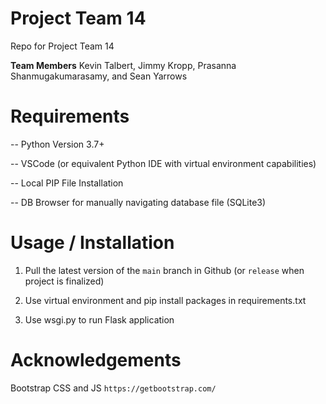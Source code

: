 # Project Team 14
Repo for Project Team 14

**Team Members**
Kevin Talbert, Jimmy Kropp, Prasanna Shanmugakumarasamy, and Sean Yarrows

# Requirements
-- Python Version 3.7+

-- VSCode (or equivalent Python IDE with virtual environment capabilities)

-- Local PIP File Installation

-- DB Browser for manually navigating database file (SQLite3)


# Usage / Installation
1) Pull the latest version of the `main` branch in Github (or `release` when project is finalized)

2) Use virtual environment and pip install packages in requirements.txt

3) Use wsgi.py to run Flask application

# Acknowledgements
Bootstrap CSS and JS  `https://getbootstrap.com/`

